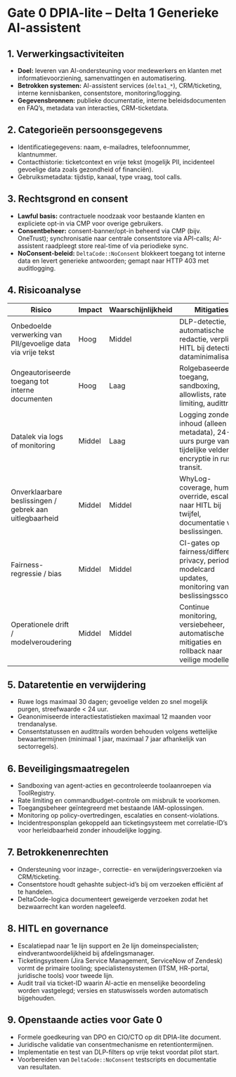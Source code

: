 # Gate 0 DPIA-lite – Delta 1 Generieke AI-assistent

## 1. Verwerkingsactiviteiten
- **Doel:** leveren van AI-ondersteuning voor medewerkers en klanten met informatievoorziening, samenvattingen en automatisering.
- **Betrokken systemen:** AI-assistent services (`delta1_*`), CRM/ticketing, interne kennisbanken, consentstore, monitoring/logging.
- **Gegevensbronnen:** publieke documentatie, interne beleidsdocumenten en FAQ’s, metadata van interacties, CRM-ticketdata.

## 2. Categorieën persoonsgegevens
- Identificatiegegevens: naam, e-mailadres, telefoonnummer, klantnummer.
- Contacthistorie: ticketcontext en vrije tekst (mogelijk PII, incidenteel gevoelige data zoals gezondheid of financiën).
- Gebruiksmetadata: tijdstip, kanaal, type vraag, tool calls.

## 3. Rechtsgrond en consent
- **Lawful basis:** contractuele noodzaak voor bestaande klanten en expliciete opt-in via CMP voor overige gebruikers.
- **Consentbeheer:** consent-banner/opt-in beheerd via CMP (bijv. OneTrust); synchronisatie naar centrale consentstore via API-calls; AI-assistent raadpleegt store real-time of via periodieke sync.
- **NoConsent-beleid:** `DeltaCode::NoConsent` blokkeert toegang tot interne data en levert generieke antwoorden; gemapt naar HTTP 403 met auditlogging.

## 4. Risicoanalyse
| Risico | Impact | Waarschijnlijkheid | Mitigaties |
| --- | --- | --- | --- |
| Onbedoelde verwerking van PII/gevoelige data via vrije tekst | Hoog | Middel | DLP-detectie, automatische redactie, verplichte HITL bij detectie, dataminimalisatie. |
| Ongeautoriseerde toegang tot interne documenten | Hoog | Laag | Rolgebaseerde toegang, sandboxing, allowlists, rate limiting, audittrail. |
| Datalek via logs of monitoring | Middel | Laag | Logging zonder inhoud (alleen metadata), 24-uurs purge van tijdelijke velden, encryptie in rust en transit. |
| Onverklaarbare beslissingen / gebrek aan uitlegbaarheid | Middel | Middel | WhyLog-coverage, human override, escalatie naar HITL bij twijfel, documentatie van beslissingen. |
| Fairness-regressie / bias | Middel | Middel | CI-gates op fairness/differential privacy, periodieke modelcard updates, monitoring van beslissingsscores. |
| Operationele drift / modelveroudering | Middel | Middel | Continue monitoring, versiebeheer, automatische mitigaties en rollback naar veilige modellen. |

## 5. Dataretentie en verwijdering
- Ruwe logs maximaal 30 dagen; gevoelige velden zo snel mogelijk purgen, streefwaarde < 24 uur.
- Geanonimiseerde interactiestatistieken maximaal 12 maanden voor trendanalyse.
- Consentstatussen en audittrails worden behouden volgens wettelijke bewaartermijnen (minimaal 1 jaar, maximaal 7 jaar afhankelijk van sectorregels).

## 6. Beveiligingsmaatregelen
- Sandboxing van agent-acties en gecontroleerde toolaanroepen via ToolRegistry.
- Rate limiting en commandbudget-controle om misbruik te voorkomen.
- Toegangsbeheer geïntegreerd met bestaande IAM-oplossingen.
- Monitoring op policy-overtredingen, escalaties en consent-violations.
- Incidentresponsplan gekoppeld aan ticketingsysteem met correlatie-ID’s voor herleidbaarheid zonder inhoudelijke logging.

## 7. Betrokkenenrechten
- Ondersteuning voor inzage-, correctie- en verwijderingsverzoeken via CRM/ticketing.
- Consentstore houdt gehashte subject-id’s bij om verzoeken efficiënt af te handelen.
- DeltaCode-logica documenteert geweigerde verzoeken zodat het bezwaarrecht kan worden nageleefd.

## 8. HITL en governance
- Escalatiepad naar 1e lijn support en 2e lijn domeinspecialisten; eindverantwoordelijkheid bij afdelingsmanager.
- Ticketingsysteem (Jira Service Management, ServiceNow of Zendesk) vormt de primaire tooling; specialistensystemen (ITSM, HR-portal, juridische tools) voor tweede lijn.
- Audit trail via ticket-ID waarin AI-actie en menselijke beoordeling worden vastgelegd; versies en statuswissels worden automatisch bijgehouden.

## 9. Openstaande acties voor Gate 0
- Formele goedkeuring van DPO en CIO/CTO op dit DPIA-lite document.
- Juridische validatie van consentmechanisme en retentiontermijnen.
- Implementatie en test van DLP-filters op vrije tekst voordat pilot start.
- Voorbereiden van `DeltaCode::NoConsent` testscripts en documentatie van resultaten.
